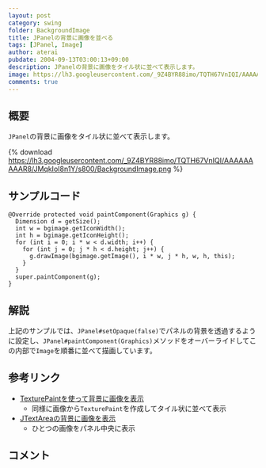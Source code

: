 ```yaml
---
layout: post
category: swing
folder: BackgroundImage
title: JPanelの背景に画像を並べる
tags: [JPanel, Image]
author: aterai
pubdate: 2004-09-13T03:00:13+09:00
description: JPanelの背景に画像をタイル状に並べて表示します。
image: https://lh3.googleusercontent.com/_9Z4BYR88imo/TQTH67VnIQI/AAAAAAAAAR8/JMqkIoI8n1Y/s800/BackgroundImage.png
comments: true
---
```

## 概要
`JPanel`の背景に画像をタイル状に並べて表示します。

{% download https://lh3.googleusercontent.com/_9Z4BYR88imo/TQTH67VnIQI/AAAAAAAAAR8/JMqkIoI8n1Y/s800/BackgroundImage.png %}

## サンプルコード
<pre class="prettyprint"><code>@Override protected void paintComponent(Graphics g) {
  Dimension d = getSize();
  int w = bgimage.getIconWidth();
  int h = bgimage.getIconHeight();
  for (int i = 0; i * w &lt; d.width; i++) {
    for (int j = 0; j * h &lt; d.height; j++) {
      g.drawImage(bgimage.getImage(), i * w, j * h, w, h, this);
    }
  }
  super.paintComponent(g);
}
</code></pre>

## 解説
上記のサンプルでは、`JPanel#setOpaque(false)`でパネルの背景を透過するように設定し、`JPanel#paintComponent(Graphics)`メソッドをオーバーライドしてこの内部で`Image`を順番に並べて描画しています。

## 参考リンク
- [TexturePaintを使って背景に画像を表示](https://ateraimemo.com/Swing/TexturePaint.html)
    - 同様に画像から`TexturePaint`を作成してタイル状に並べて表示
- [JTextAreaの背景に画像を表示](https://ateraimemo.com/Swing/CentredBackgroundBorder.html)
    - ひとつの画像をパネル中央に表示

<!-- dummy comment line for breaking list -->

## コメント
